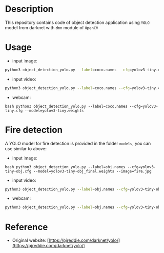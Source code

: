 # Description

This repository contains code of object detection application using `YOLO` model from darknet with `dnn` module of `OpenCV`


# Usage


* input image: 
```bash
python3 object_detection_yolo.py --label=coco.names --cfg=yolov3-tiny.cfg --model=yolov3-tiny.weights --image=fire.jpg
```

* input video: 
```bash 
python3 object_detection_yolo.py --label=coco.names --cfg=yolov3-tiny.cfg --model=yolov3-tiny.weights --video=fire.mp4
```

* webcam: 
``` 
bash python3 object_detection_yolo.py --label=coco.names --cfg=yolov3-tiny.cfg --model=yolov3-tiny.weights
```


# Fire detection 

A YOLO model for fire detection is provided in the folder `models`, you can use similar to above:

* input image: 
```
bash python3 object_detection_yolo.py --label=obj.names --cfg=yolov3-tiny-obj.cfg --model=yolov3-tiny-obj_final.weights --image=fire.jpg
```

* input video: 

```bash 
python3 object_detection_yolo.py --label=obj.names --cfg=yolov3-tiny-obj.cfg --model=yolov3-tiny-obj_final.weights  --video=fire.mp4
```

* webcam: 
```bash 
python3 object_detection_yolo.py --label=obj.names --cfg=yolov3-tiny-obj.cfg --model=yolov3-tiny-obj_final.weights
``` 


# Reference 
* Original website: [https://pjreddie.com/darknet/yolo/](https://pjreddie.com/darknet/yolo/)